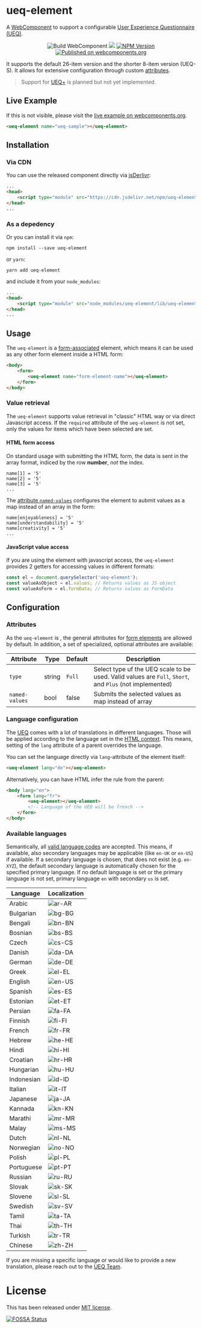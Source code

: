 # ueq-element
A [WebComponent](https://www.webcomponents.org/) to support a configurable [User Experience Questionnaire (UEQ)](https://www.ueq-online.org).

<p align="center">
  <img src="https://github.com/daHaimi/ueq-element/actions/workflows/build-wc.yml/badge.svg" alt="Build WebComponent" />
  <a href="https://app.fossa.com/projects/git%2Bgithub.com%2FdaHaimi%2Fueq-element?ref=badge_shield" alt="FOSSA Status"><img src="https://app.fossa.com/api/projects/git%2Bgithub.com%2FdaHaimi%2Fueq-element.svg?type=shield"/></a>
  <a href="https://www.npmjs.com/package/accessible-ueq"><img src="https://img.shields.io/npm/v/ueq-element.svg" alt="NPM Version"></a>
  <a href="https://www.webcomponents.org/element/ueq-element"><img src="https://img.shields.io/badge/webcomponents.org-published-blue.svg" alt="Published on webcomponents.org" /></a>
</p>

It supports the default 26-item version and the shorter 8-item version (UEQ-S).
It allows for extensive configuration through custom [attributes](#Attributes).

> Support for [UEQ+](http://ueqplus.ueq-research.org/) is planned but not yet implemented.

## Live Example
If this is not visible, please visit the [live example on webcomponents.org](https://www.webcomponents.org/element/ueq-element).
<!--
```
<custom-element-demo>
  <template>
    <script type="module" src="https://cdn.jsdelivr.net/npm/ueq-element/lib/ueq-element.esm.js"></script>
    <next-code-block></next-code-block>
  </template>
</custom-element-demo>
```
-->
```html
<ueq-element name="ueq-sample"></ueq-element>
```

## Installation
### Via CDN
You can use the released component directly via [jsDerlivr](https://jsdelivr.net/):
```html
...
<head>
    <script type="module" src="https://cdn.jsdelivr.net/npm/ueq-element/lib/ueq-element.esm.js"></script>
</head>
...
```
### As a depedency
Or you can install it via `npm`:
```shell
npm install --save ueq-element
```
or `yarn`:
```shell
yarn add ueq-element
```
and include it from your `node_modules`:
```html
...
<head>
    <script type="module" src="node_modules/ueq-element/lib/ueq-element.esm.js"></script>
</head>
...
```

## Usage
The `ueq-element` is a [form-associated](https://html.spec.whatwg.org/multipage/custom-elements.html#form-associated-custom-element) element,
which means it can be used as any other form element inside a HTML form:
```html
<body>
    <form>
        <ueq-element name="form-element-name"></ueq-element>
    </form>
</body>
```
### Value retrieval
The `ueq-element` supports value retrieval in "classic" HTML way or via direct Javascript access.
If the `required` attribute of the `ueq-element` is not set, only the values for items which have been selected are set.
#### HTML form access
On standard usage with submitting the HTML form, the data is sent in the array format, indiced by the row __number__, _not_ the index.
```
name[1] = '5'
name[2] = '5'
name[3] = '5'
...
```
The [attribute `named-values`](#Attributes) configures the element to aubmit values as a map instead of an array in the form:
```
name[enjoyableness] = '5'
name[understandability] = '5'
name[creativity] = '5'
...
```

#### JavaScript value access
If you are using the element with javascript access, the `ueq-element` provides 2 getters for accessing values in different formats:
```javascript
const el = document.querySelector('ueq-element');
const valueAsObject = el.values; // Returns values as JS object
const valueAsForm = el.formData; // Returns values as FormData
```

## Configuration
### Attributes
As the `ueq-element` is , the general attributes for [form elements](https://html.spec.whatwg.org/multipage/forms.html#categories) are allowed by default.
In addition, a set of specialized, optional attributes are available:

| Attribute      | Type   | Default | Description |
| -------------  | ------ | ------- | ----------- |
| `type`         | string | `Full`  | Select type uf the UEQ scale to be used. Valid values are `Full`, `Short`, and `Plus` (not implemented) |
| `named-values` | bool   | false   | Submits the selected values as map instead of array |

### Language configuration
The [UEQ](https://www.ueq-online.org/) comes with a lot of translations in different languages.
Those will be applied according to the language set in the [HTML context](https://www.w3.org/TR/REC-html40/struct/dirlang.html#h-8.1.2).
This means, setting of the `lang` attribute of a parent overrides the language.

You can set the language directly via `lang`-attribute of the element itself:
```html
<ueq-element lang="de"></ueq-element>
```

Alternatively, you can have HTML infer the rule from the parent:
```html
<body lang="en">
    <form lang="fr">
        <ueq-element></ueq-element>
        <!-- Language of the UEQ will be french -->
    </form>
</body>
```

### Available languages
Semantically, all [valid language codes](https://www.ietf.org/rfc/rfc1766.txt) are accepted.
This means, if available, also secondary languages may be applicable (like `en-UK` or `en-US`) if available.
If a secondary language is chosen, that does not exist (e.g. `en-XYZ`), the default secondary language is automatically
chosen for the specified primary language.
If no default language is set or the primary language is not set, primary language `en` with secondary `us` is set.

<table>
    <thead>
        <tr><th>Language</th><th>Localization</th></tr>
    </thead>
    <tbody id="i18n"><tr>
        <td>Arabic</td>
        <td><img src="https://img.shields.io/badge/lang-ar_AR-brightgreen" alt="ar-AR" /></td>
    </tr>
<tr>
        <td>Bulgarian</td>
        <td><img src="https://img.shields.io/badge/lang-bg_BG-brightgreen" alt="bg-BG" /></td>
    </tr>
<tr>
        <td>Bengali</td>
        <td><img src="https://img.shields.io/badge/lang-bn_BN-brightgreen" alt="bn-BN" /></td>
    </tr>
<tr>
        <td>Bosnian</td>
        <td><img src="https://img.shields.io/badge/lang-bs_BS-brightgreen" alt="bs-BS" /></td>
    </tr>
<tr>
        <td>Czech</td>
        <td><img src="https://img.shields.io/badge/lang-cs_CS-brightgreen" alt="cs-CS" /></td>
    </tr>
<tr>
        <td>Danish</td>
        <td><img src="https://img.shields.io/badge/lang-da_DA-brightgreen" alt="da-DA" /></td>
    </tr>
<tr>
        <td>German</td>
        <td><img src="https://img.shields.io/badge/lang-de_DE-brightgreen" alt="de-DE" /></td>
    </tr>
<tr>
        <td>Greek</td>
        <td><img src="https://img.shields.io/badge/lang-el_EL-brightgreen" alt="el-EL" /></td>
    </tr>
<tr>
        <td>English</td>
        <td><img src="https://img.shields.io/badge/lang-en_US-brightgreen" alt="en-US" /></td>
    </tr>
<tr>
        <td>Spanish</td>
        <td><img src="https://img.shields.io/badge/lang-es_ES-brightgreen" alt="es-ES" /></td>
    </tr>
<tr>
        <td>Estonian</td>
        <td><img src="https://img.shields.io/badge/lang-et_ET-brightgreen" alt="et-ET" /></td>
    </tr>
<tr>
        <td>Persian</td>
        <td><img src="https://img.shields.io/badge/lang-fa_FA-brightgreen" alt="fa-FA" /></td>
    </tr>
<tr>
        <td>Finnish</td>
        <td><img src="https://img.shields.io/badge/lang-fi_FI-brightgreen" alt="fi-FI" /></td>
    </tr>
<tr>
        <td>French</td>
        <td><img src="https://img.shields.io/badge/lang-fr_FR-brightgreen" alt="fr-FR" /></td>
    </tr>
<tr>
        <td>Hebrew</td>
        <td><img src="https://img.shields.io/badge/lang-he_HE-brightgreen" alt="he-HE" /></td>
    </tr>
<tr>
        <td>Hindi</td>
        <td><img src="https://img.shields.io/badge/lang-hi_HI-brightgreen" alt="hi-HI" /></td>
    </tr>
<tr>
        <td>Croatian</td>
        <td><img src="https://img.shields.io/badge/lang-hr_HR-brightgreen" alt="hr-HR" /></td>
    </tr>
<tr>
        <td>Hungarian</td>
        <td><img src="https://img.shields.io/badge/lang-hu_HU-brightgreen" alt="hu-HU" /></td>
    </tr>
<tr>
        <td>Indonesian</td>
        <td><img src="https://img.shields.io/badge/lang-id_ID-brightgreen" alt="id-ID" /></td>
    </tr>
<tr>
        <td>Italian</td>
        <td><img src="https://img.shields.io/badge/lang-it_IT-brightgreen" alt="it-IT" /></td>
    </tr>
<tr>
        <td>Japanese</td>
        <td><img src="https://img.shields.io/badge/lang-ja_JA-brightgreen" alt="ja-JA" /></td>
    </tr>
<tr>
        <td>Kannada</td>
        <td><img src="https://img.shields.io/badge/lang-kn_KN-brightgreen" alt="kn-KN" /></td>
    </tr>
<tr>
        <td>Marathi</td>
        <td><img src="https://img.shields.io/badge/lang-mr_MR-brightgreen" alt="mr-MR" /></td>
    </tr>
<tr>
        <td>Malay</td>
        <td><img src="https://img.shields.io/badge/lang-ms_MS-brightgreen" alt="ms-MS" /></td>
    </tr>
<tr>
        <td>Dutch</td>
        <td><img src="https://img.shields.io/badge/lang-nl_NL-brightgreen" alt="nl-NL" /></td>
    </tr>
<tr>
        <td>Norwegian</td>
        <td><img src="https://img.shields.io/badge/lang-no_NO-brightgreen" alt="no-NO" /></td>
    </tr>
<tr>
        <td>Polish</td>
        <td><img src="https://img.shields.io/badge/lang-pl_PL-brightgreen" alt="pl-PL" /></td>
    </tr>
<tr>
        <td>Portuguese</td>
        <td><img src="https://img.shields.io/badge/lang-pt_PT-brightgreen" alt="pt-PT" /></td>
    </tr>
<tr>
        <td>Russian</td>
        <td><img src="https://img.shields.io/badge/lang-ru_RU-brightgreen" alt="ru-RU" /></td>
    </tr>
<tr>
        <td>Slovak</td>
        <td><img src="https://img.shields.io/badge/lang-sk_SK-brightgreen" alt="sk-SK" /></td>
    </tr>
<tr>
        <td>Slovene</td>
        <td><img src="https://img.shields.io/badge/lang-sl_SL-brightgreen" alt="sl-SL" /></td>
    </tr>
<tr>
        <td>Swedish</td>
        <td><img src="https://img.shields.io/badge/lang-sv_SV-brightgreen" alt="sv-SV" /></td>
    </tr>
<tr>
        <td>Tamil</td>
        <td><img src="https://img.shields.io/badge/lang-ta_TA-brightgreen" alt="ta-TA" /></td>
    </tr>
<tr>
        <td>Thai</td>
        <td><img src="https://img.shields.io/badge/lang-th_TH-brightgreen" alt="th-TH" /></td>
    </tr>
<tr>
        <td>Turkish</td>
        <td><img src="https://img.shields.io/badge/lang-tr_TR-brightgreen" alt="tr-TR" /></td>
    </tr>
<tr>
        <td>Chinese</td>
        <td><img src="https://img.shields.io/badge/lang-zh_ZH-brightgreen" alt="zh-ZH" /></td>
    </tr></tbody>
</table>

If you are missing a specific language or would like to provide a new translation, please reach out to the
[UEQ Team](https://www.ueq-online.org/).


# License
This has been released under [MIT license](LICENSE).

[![FOSSA Status](https://app.fossa.com/api/projects/git%2Bgithub.com%2FdaHaimi%2Fueq-element.svg?type=large)](https://app.fossa.com/projects/git%2Bgithub.com%2FdaHaimi%2Fueq-element?ref=badge_large)
